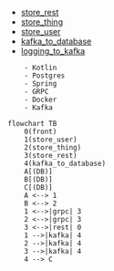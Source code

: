 - [store_rest](https://github.com/KirillBelyaev74/store_rest)
- [store_thing](https://github.com/KirillBelyaev74/store_thing)
- [store_user](https://github.com/KirillBelyaev74/store_user)
- [kafka_to_database](https://github.com/KirillBelyaev74/kafka_to_database)
- [logging_to_kafka](https://github.com/KirillBelyaev74/logging_to_kafka)

```
    - Kotlin
    - Postgres
    - Spring
    - GRPC
    - Docker
    - Kafka
```

```mermaid
flowchart TB
    0(front)
    1(store_user)
    2(store_thing)
    3(store_rest)
    4(kafka_to_database)
    A[(DB)]
    B[(DB)]
    C[(DB)]
    A <--> 1
    B <--> 2
    1 <-->|grpc| 3
    2 <-->|grpc| 3
    3 <-->|rest| 0
    1 -->|kafka| 4
    2 -->|kafka| 4
    3 -->|kafka| 4
    4 --> C
```

